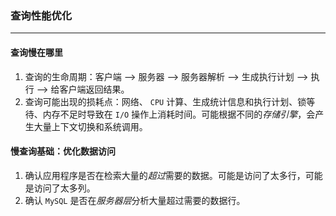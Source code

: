 ### 查询性能优化
---
#### 查询慢在哪里
1. 查询的生命周期：客户端 --> 服务器 --> 服务器解析 --> 生成执行计划 --> 执行 --> 给客户端返回结果。
2. 查询可能出现的损耗点：网络、 ```CPU``` 计算、生成统计信息和执行计划、锁等待、内存不足时导致在 ```I/O``` 操作上消耗时间。可能根据不同的*存储引擎*，会产生大量上下文切换和系统调用。

#### 慢查询基础：优化数据访问
1. 确认应用程序是否在检索大量的*超过*需要的数据。可能是访问了太多行，可能是访问了太多列。
2. 确认 ```MySQL``` 是否在*服务器层*分析大量超过需要的数据行。
